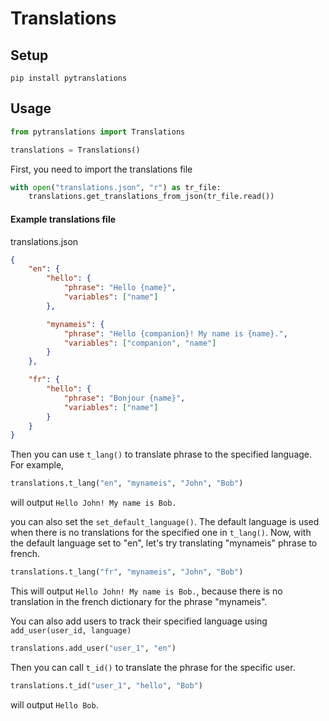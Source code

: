 # Translations

## Setup

```
pip install pytranslations
```

## Usage


```python
from pytranslations import Translations

translations = Translations()
```

First, you need to import the translations file


```python 
with open("translations.json", "r") as tr_file:
    translations.get_translations_from_json(tr_file.read())
```

#### Example translations file

translations.json 
```json
{
    "en": {
        "hello": {
            "phrase": "Hello {name}",
            "variables": ["name"]
        },

        "mynameis": {
            "phrase": "Hello {companion}! My name is {name}.",
            "variables": ["companion", "name"]
        }
    },

    "fr": {
        "hello": {
            "phrase": "Bonjour {name}",
            "variables": ["name"]
        }
    }
}
```

Then you can use `t_lang()` to translate phrase to the specified language. For example, 

```python
translations.t_lang("en", "mynameis", "John", "Bob")
```
will output `Hello John! My name is Bob.`

you can also set the `set_default_language()`. The default language is used when there is no translations for the specified one in `t_lang()`. Now, with the default language set to "en", let's try translating "mynameis" phrase to french.

```python
translations.t_lang("fr", "mynameis", "John", "Bob")
``` 
This will output `Hello John! My name is Bob.`, because there is no translation in the french dictionary for the phrase "mynameis".

You can also add users to track their specified language using `add_user(user_id, language)`

```python
translations.add_user("user_1", "en")
```

Then you can call `t_id()` to translate the phrase for the specific user.

```python
translations.t_id("user_1", "hello", "Bob")
```
will output `Hello Bob`.

